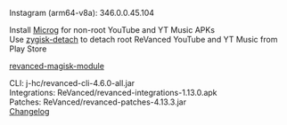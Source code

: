 Instagram (arm64-v8a): 346.0.0.45.104  

Install [Microg](https://github.com/ReVanced/GmsCore/releases) for non-root YouTube and YT Music APKs  
Use [zygisk-detach](https://github.com/j-hc/zygisk-detach) to detach root ReVanced YouTube and YT Music from Play Store  

[revanced-magisk-module](https://github.com/j-hc/revanced-magisk-module)
  
CLI: j-hc/revanced-cli-4.6.0-all.jar  
Integrations: ReVanced/revanced-integrations-1.13.0.apk  
Patches: ReVanced/revanced-patches-4.13.3.jar  
[Changelog](https://github.com/ReVanced/revanced-patches/releases/tag/v4.13.3)  
